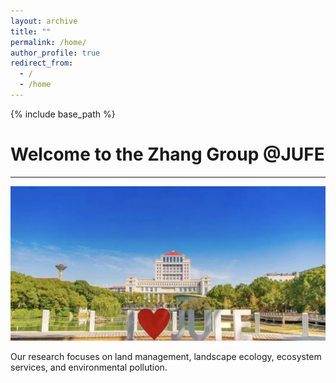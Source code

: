 ```yaml
---
layout: archive
title: ""
permalink: /home/
author_profile: true
redirect_from:
  - /
  - /home
---
```


{% include base_path %}
# Welcome to the Zhang Group @JUFE  
---

<img src='/images/gallery/JUFE.jpg'> 

Our research focuses on land management, landscape ecology, ecosystem services, and environmental pollution.

